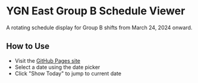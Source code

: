 # YGN East Group B Schedule Viewer

A rotating schedule display for Group B shifts from March 24, 2024 onward.

## How to Use
- Visit the [GitHub Pages site](https://kyawzinlattt.github.io/YGN-E/)
- Select a date using the date picker
- Click "Show Today" to jump to current date
